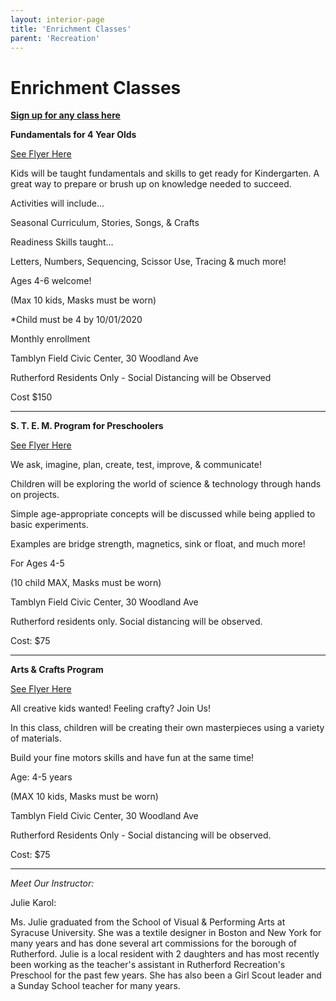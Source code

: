```yaml
---
layout: interior-page
title: 'Enrichment Classes'
parent: 'Recreation'
---
```


# Enrichment Classes

[**Sign up for any class here**](https://register.communitypass.net/reg/index.cfm)

**Fundamentals for 4 Year Olds**

[See Flyer Here](https://storage.googleapis.com/static.rutherford-nj.com/recreation/spring-2021/Rec%20Enrichment_April.pdf)

Kids will be taught fundamentals and skills to get ready for Kindergarten. A great way to prepare or brush up on knowledge needed to succeed.

Activities will include...

Seasonal Curriculum, Stories, Songs, & Crafts

Readiness Skills taught...

Letters, Numbers, Sequencing, Scissor Use, Tracing & much more!


Ages 4-6 welcome!

(Max 10 kids, Masks must be worn)

*Child must be 4 by 10/01/2020 


Monthly enrollment

Tamblyn Field Civic Center, 30 Woodland Ave 

Rutherford Residents Only - Social Distancing will be Observed

Cost $150


---
 

**S. T. E. M. Program for Preschoolers**


[See Flyer Here](https://storage.googleapis.com/static.rutherford-nj.com/recreation/spring-2021/STEM_APRIL.pdf)

We ask, imagine, plan, create, test, improve, & communicate! 

Children will be exploring the world of science & technology through hands on projects.

Simple age-appropriate concepts will be discussed while being applied to basic experiments.

Examples are bridge strength, magnetics, sink or float, and much more!


For Ages 4-5

(10 child MAX, Masks must be worn)


Tamblyn Field Civic Center, 30 Woodland Ave



Rutherford residents only. Social distancing will be observed.

 

Cost: $75

---
 

**Arts & Crafts Program**
 
[See Flyer Here](https://storage.googleapis.com/static.rutherford-nj.com/recreation/spring-2021/Arts%20%26%20Crafts_April.pdf)

All creative kids wanted! Feeling crafty? Join Us!

In this class, children will be creating their own masterpieces using a variety of materials.

Build your fine motors skills and have fun at the same time!


Age:  4-5 years

(MAX 10 kids, Masks must be worn)
 

Tamblyn Field Civic Center, 30 Woodland Ave


Rutherford Residents Only - Social distancing will be observed.

Cost: $75

---
 

*Meet Our Instructor:*


Julie Karol:

 Ms. Julie graduated from the School of Visual & Performing Arts at Syracuse University. She was a textile designer in Boston and New York for many years and has done several art commissions for the borough of Rutherford. Julie is a local resident with 2 daughters and has most recently been working as the teacher's assistant in Rutherford Recreation's Preschool for the past few years. She has also been a Girl Scout leader and a Sunday School teacher for many years. 
